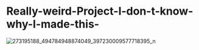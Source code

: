# Really-weird-Project-I-don-t-know-why-I-made-this-
![273195188_494784948874049_397230009577718395_n](https://user-images.githubusercontent.com/63902542/162099898-dcee219e-aa13-4235-87ce-c80508cfd01f.png)
